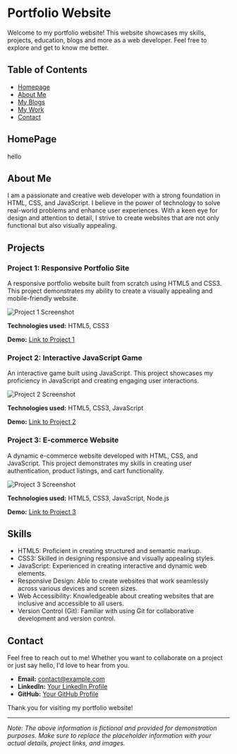 # Portfolio Website

Welcome to my portfolio website! This website showcases my skills, projects, education, blogs and more as a web developer. Feel free to explore and get to know me better.

## Table of Contents

- [Homepage](#homepage)
- [About Me](#about-me)
- [My Blogs](#my-blogs)
- [My Work](#my-work)
- [Contact](#contact)

## HomePage

hello
## About Me

I am a passionate and creative web developer with a strong foundation in HTML, CSS, and JavaScript. I believe in the power of technology to solve real-world problems and enhance user experiences. With a keen eye for design and attention to detail, I strive to create websites that are not only functional but also visually appealing.

## Projects

### Project 1: Responsive Portfolio Site
A responsive portfolio website built from scratch using HTML5 and CSS3. This project demonstrates my ability to create a visually appealing and mobile-friendly website.

![Project 1 Screenshot](/images/project1.jpg)

**Technologies used:** HTML5, CSS3

**Demo:** [Link to Project 1](https://example.com/project1)

### Project 2: Interactive JavaScript Game
An interactive game built using JavaScript. This project showcases my proficiency in JavaScript and creating engaging user interactions.

![Project 2 Screenshot](/images/project2.jpg)

**Technologies used:** HTML5, CSS3, JavaScript

**Demo:** [Link to Project 2](https://example.com/project2)

### Project 3: E-commerce Website
A dynamic e-commerce website developed with HTML, CSS, and JavaScript. This project demonstrates my skills in creating user authentication, product listings, and cart functionality.

![Project 3 Screenshot](/images/project3.jpg)

**Technologies used:** HTML5, CSS3, JavaScript, Node.js

**Demo:** [Link to Project 3](https://example.com/project3)

## Skills

- HTML5: Proficient in creating structured and semantic markup.
- CSS3: Skilled in designing responsive and visually appealing styles.
- JavaScript: Experienced in creating interactive and dynamic web elements.
- Responsive Design: Able to create websites that work seamlessly across various devices and screen sizes.
- Web Accessibility: Knowledgeable about creating websites that are inclusive and accessible to all users.
- Version Control (Git): Familiar with using Git for collaborative development and version control.

## Contact

Feel free to reach out to me! Whether you want to collaborate on a project or just say hello, I'd love to hear from you.

- **Email:** contact@example.com
- **LinkedIn:** [Your LinkedIn Profile](https://www.linkedin.com/in/yourprofile)
- **GitHub:** [Your GitHub Profile](https://github.com/yourusername)

Thank you for visiting my portfolio website!

---
*Note: The above information is fictional and provided for demonstration purposes. Make sure to replace the placeholder information with your actual details, project links, and images.*
